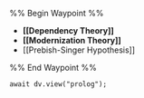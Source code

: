 %% Begin Waypoint %%
- **[[Dependency Theory]]**
- **[[Modernization Theory]]**
- [[Prebish-Singer Hypothesis]]

%% End Waypoint %%

```dataviewjs
await dv.view("prolog");
```
